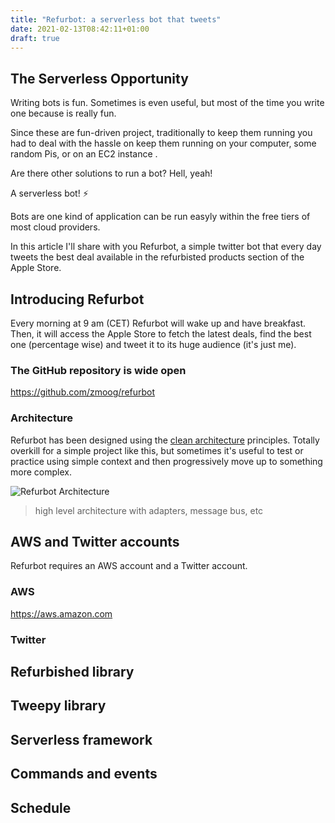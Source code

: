 ```yaml
---
title: "Refurbot: a serverless bot that tweets"
date: 2021-02-13T08:42:11+01:00
draft: true
---
```


## The Serverless Opportunity

Writing bots is fun. Sometimes is even useful, but most of the time you write one because is really fun.

Since these are fun-driven project, traditionally to keep them running you had to deal with the hassle on keep them running on your computer, some random Pis, or on an EC2 instance .

Are there other solutions to run a bot? Hell, yeah!

A serverless bot! ⚡️

Bots are one kind of application can be run easyly within the free tiers of most cloud providers.

In this article I'll share with you Refurbot, a simple twitter bot that every day tweets the best deal available in the refurbisted products section of the Apple Store.


## Introducing Refurbot

Every morning at 9 am (CET) Refurbot will wake up and have breakfast. Then, it will access the Apple Store to fetch the latest deals, find the best one (percentage wise) and tweet it to its huge audience (it's just me).


### The GitHub repository is wide open

https://github.com/zmoog/refurbot

### Architecture

Refurbot has been designed using the [clean architecture](https://blog.cleancoder.com/uncle-bob/2012/08/13/the-clean-architecture.html) principles. Totally overkill for a simple project like this, but sometimes it's useful to test or practice using simple context and then progressively move up to something more complex.

![Refurbot Architecture](/images/refurbot-architecture.png)

> high level architecture with adapters, message bus, etc

## AWS and Twitter accounts

Refurbot requires an AWS account and a Twitter account.

### AWS

https://aws.amazon.com

### Twitter



## Refurbished library
## Tweepy library
## Serverless framework
## Commands and events
## Schedule
